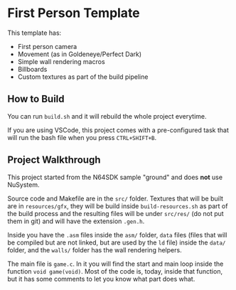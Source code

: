 # First Person Template

This template has:
- First person camera
- Movement (as in Goldeneye/Perfect Dark)
- Simple wall rendering macros
- Billboards
- Custom textures as part of the build pipeline

## How to Build

You can run `build.sh` and it will rebuild the whole project everytime.

If you are using VSCode, this project comes with a pre-configured task that will run the bash file when you press `CTRL+SHIFT+B`.

## Project Walkthrough

This project started from the N64SDK sample "ground" and does **not** use NuSystem.

Source code and Makefile are in the `src/` folder. Textures that will be built are in `resources/gfx`, they will be build inside `build-resources.sh` as part of the build process and the resulting files will be under `src/res/` (do not put them in git) and will have the extension `.gen.h`.

Inside you have the `.asm` files inside the `asm/` folder, `data` files (files that will be compiled but are not linked, but are used by the `ld` file) inside the `data/` folder, and the `walls/` folder has the wall rendering helpers.

The main file is `game.c`. In it you will find the start and main loop inside the function `void game(void)`. Most of the code is, today, inside that function, but it has some comments to let you know what part does what.
